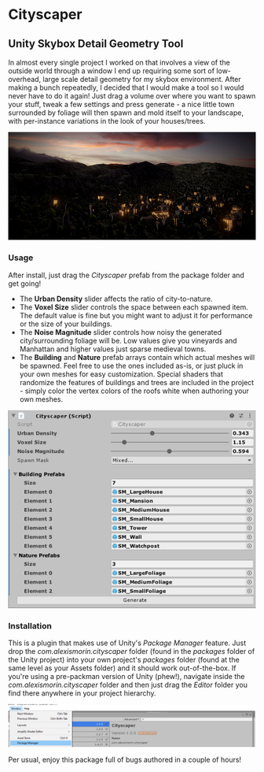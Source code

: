 # Cityscaper
## Unity Skybox Detail Geometry Tool

In almost every single project I worked on that involves a view of the outside world through a window I end up requiring some sort of low-overhead, large scale detail geometry for my skybox environment. After making a bunch repeatedly, I decided that I would make a tool so I would never have to do it again! Just drag a volume over where you want to spawn your stuff, tweak a few settings and press generate - a nice little town surrounded by foliage will then spawn and mold itself to your landscape, with per-instance variations in the look of your houses/trees.

![Header](images/header.png)

### Usage

After install, just drag the *Cityscaper* prefab from the package folder and get going!

- The **Urban Density** slider affects the ratio of city-to-nature.
- The **Voxel Size** slider controls the space between each spawned item. The default value is fine but you might want to adjust it for performance or the size of your buildings.
- The **Noise Magnitude** slider controls how noisy the generated city/surrounding foliage will be. Low values give you vineyards and Manhattan and higher values just sparse medieval towns.
- The **Building** and **Nature** prefab arrays contain which actual meshes will be spawned. Feel free to use the ones included as-is, or just pluck in your own meshes for easy customization. Special shaders that randomize the features of buildings and trees are included in the project - simply color the vertex colors of the roofs white when authoring your own meshes.

![Usage](images/usage.png)

### Installation

This is a plugin that makes use of Unity's *Package Manager* feature. Just drop the *com.alexismorin.cityscaper* folder (found in the *packages* folder of the Unity project) into your own project's *packages* folder (found at the same level as your Assets folder) and it should work out-of-the-box. If you're using a pre-packman version of Unity (phew!), navigate inside the *com.alexismorin.cityscaper* folder and then just drag the *Editor* folder you find there anywhere in your project hierarchy.

![Packman](images/packman.png)

Per usual, enjoy this package full of bugs authored in a couple of hours!
